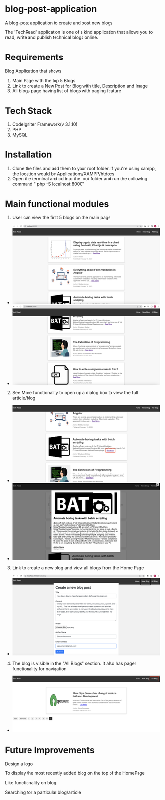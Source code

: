 # blog-post-application

A blog-post application to create and post new blogs

The 'TechRead' application is one of a kind application that allows you to read, write and publish technical blogs online.

# Requirements

Blog Application that shows

1. Main Page with the top 5 Blogs
2. Link to create a New Post for Blog with title, Description and Image
3. All blogs page having list of blogs with paging feature

# Tech Stack

1. CodeIgniter Framework(v 3.1.10)
2. PHP
3. MySQL

# Installation

1. Clone the files and add them to your root folder. If you're using xampp, the location would be Applications/XAMPP/htdocs
2. Open the terminal and cd into the root folder and run the collowing command " php -S localhost:8000"

# Main functional modules

1. User can view the first 5 blogs on the main page

- ![MainPage](mainpage.png) 
- ![MainPage2](mainpage2.png)

2. See More functionality to open up a dialog box to view the full article/blog

- ![seemore1](seemore1.png) 
- ![seemore2](seemore2.png)

3. Link to create a new blog and view all blogs from the Home Page

- ![CreateBlog](createblog.png)

4. The blog is visible in the "All Blogs" section. It also has pager functionality for navigation

- ![allblogs](allblogs.png)

# Future Improvements

Design a logo 

To display the most recently added blog on the top of the HomePage

Like functionality on blog
 
Searching for a particular blog/article





